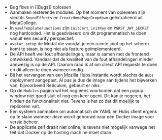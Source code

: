 - Bug fixes in [[Bugs]] oplossen
- Aanmaken resterende modules. Op het moment van opleveren zijn slechts `SoundEffects` en `CreateHomePageDropdown` geëxtraheerd uit MetaCollege.
- In `yamlTemplateFunctions` zijn `initCert`, `initKey` en `PGRST_JWT_SECRET` nog hardcoded. Het is geadviseerd om dit programmatisch te doen vanuit een security perspectief.
- `avatar_setup` de Modal die voordat je een ruimte joint op het scherm komt te staan, is nog niet als feature geïmplementeerd.
- De API heeft wel fout afhandelingen, maar is samen met de frontend ontwikkeld. Vandaar dat de kwaliteit van de fout afhandelingen minder aanwezig is op de API. Daarom raad ik af om direct API requests te doen en dit alleen te doen wanneer nodig.
- Bij het vervangen van een Mozilla Hubs instantie wordt slechts de `Hubs` deployment aangepast. Al pas je dus de image aan tijdens het bijwerken van, bijvoorbeeld Reticulum, gebeurt er niks.
- Op de `Modules` pagina wil het nog eens voorkomen dat een popup window niet goed sluit of nog een keer opent. Dit kan je negeren, het hindert de functionaliteit niet. Tevens is het zo dat dit moeilijk te repliceren valt.
- Een systeem aanmaken om automatisch de YAML en Hubs client ergens op te slaan wanneer deze wordt gebouwd naar een Docker image voor versie beheer.
- De applicatie zelf draait niet online, is tevens niet mogelijk vanwege het feit dat Docker op de hosting machine moet staan.
